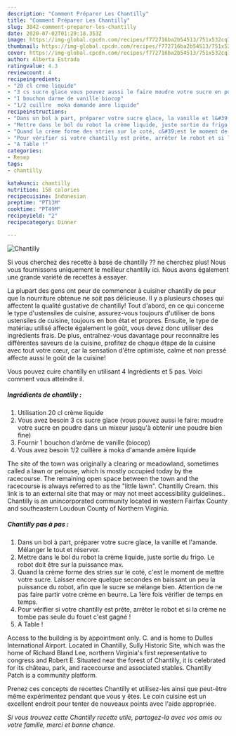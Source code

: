 ```yaml
---
description: "Comment Préparer Les Chantilly"
title: "Comment Préparer Les Chantilly"
slug: 3842-comment-preparer-les-chantilly
date: 2020-07-02T01:29:18.353Z
image: https://img-global.cpcdn.com/recipes/f772716ba2b54513/751x532cq70/chantilly-photo-principale-de-la-recette.jpg
thumbnail: https://img-global.cpcdn.com/recipes/f772716ba2b54513/751x532cq70/chantilly-photo-principale-de-la-recette.jpg
cover: https://img-global.cpcdn.com/recipes/f772716ba2b54513/751x532cq70/chantilly-photo-principale-de-la-recette.jpg
author: Alberta Estrada
ratingvalue: 4.3
reviewcount: 4
recipeingredient:
- "20 cl crme liquide"
- "3 cs sucre glace vous pouvez aussi le faire moudre votre sucre en poudre dans un mixeur jusqu obtenir une poudre bien fine"
- "1 bouchon darme de vanille biocop"
- "1/2 cuillre  moka damande amre liquide"
recipeinstructions:
- "Dans un bol à part, préparer votre sucre glace, la vanille et l&#39;amande. Mélanger le tout et réserver."
- "Mettre dans le bol du robot la crème liquide, juste sortie du frigo. Le robot doit être sur la puissance max."
- "Quand la crème forme des stries sur le coté, c&#39;est le moment de mettre votre sucre. Laisser encore quelque secondes en baissant un peu la puissance du robot, afin que le sucre se mélange bien. Attention de ne pas faire partir votre crème en beurre. La 1ère fois vérifier de temps en temps."
- "Pour vérifier si votre chantilly est prête, arrêter le robot et si la crème ne tombe pas seule du fouet c&#39;est gagné !"
- "A Table !"
categories:
- Resep
tags:
- chantilly

katakunci: chantilly 
nutrition: 158 calories
recipecuisine: Indonesian
preptime: "PT13M"
cooktime: "PT49M"
recipeyield: "2"
recipecategory: Dinner

---
```



![Chantilly](https://img-global.cpcdn.com/recipes/f772716ba2b54513/751x532cq70/chantilly-photo-principale-de-la-recette.jpg)

Si vous cherchez des recette à base de chantilly ?? ne cherchez plus! Nous vous fournissons uniquement le meilleur chantilly ici. Nous avons également une grande variété de recettes à essayer.

La plupart des gens ont peur de commencer à cuisiner chantilly de peur que la nourriture obtenue ne soit pas délicieuse. Il y a plusieurs choses qui affectent la qualité gustative de chantilly! Tout d'abord, en ce qui concerne le type d'ustensiles de cuisine, assurez-vous toujours d'utiliser de bons ustensiles de cuisine, toujours en bon état et propres. Ensuite, le type de matériau utilisé affecte également le goût, vous devez donc utiliser des ingrédients frais. De plus, entraînez-vous davantage pour reconnaître les différentes saveurs de la cuisine, profitez de chaque étape de la cuisine avec tout votre cœur, car la sensation d'être optimiste, calme et non pressé affecte aussi le goût de la cuisine!

<!--inarticleads1-->

Vous pouvez cuire chantilly en utilisant 4 Ingrédients et 5 pas. Voici comment vous atteindre il.

##### Ingrédients de chantilly :

1. Utilisation 20 cl crème liquide
1. Vous avez besoin 3 cs sucre glace (vous pouvez aussi le faire: moudre votre sucre en poudre dans un mixeur jusqu&#39;à obtenir une poudre bien fine)
1. Fournir 1 bouchon d’arôme de vanille (biocop)
1. Vous avez besoin 1/2 cuillère à moka d&#39;amande amère liquide


The site of the town was originally a clearing or meadowland, sometimes called a lawn or pelouse, which is mostly occupied today by the racecourse. The remaining open space between the town and the racecourse is always referred to as the &#34;little lawn&#34;. Chantilly Cream. this link is to an external site that may or may not meet accessibility guidelines.. Chantilly is an unincorporated community located in western Fairfax County and southeastern Loudoun County of Northern Virginia. 

<!--inarticleads2-->

##### Chantilly pas à pas :

1. Dans un bol à part, préparer votre sucre glace, la vanille et l&#39;amande. Mélanger le tout et réserver.
1. Mettre dans le bol du robot la crème liquide, juste sortie du frigo. Le robot doit être sur la puissance max.
1. Quand la crème forme des stries sur le coté, c&#39;est le moment de mettre votre sucre. Laisser encore quelque secondes en baissant un peu la puissance du robot, afin que le sucre se mélange bien. Attention de ne pas faire partir votre crème en beurre. La 1ère fois vérifier de temps en temps.
1. Pour vérifier si votre chantilly est prête, arrêter le robot et si la crème ne tombe pas seule du fouet c&#39;est gagné !
1. A Table !


Access to the building is by appointment only. C. and is home to Dulles International Airport. Located in Chantilly, Sully Historic Site, which was the home of Richard Bland Lee, northern Virginia&#39;s first representative to congress and Robert E. Situated near the forest of Chantilly, it is celebrated for its château, park, and racecourse and associated stables. Chantilly Patch is a community platform. 

<!--inarticleads1-->

<p>
Prenez ces concepts de recettes Chantilly et utilisez-les ainsi que peut-être même expérimentez pendant que vous y êtes. Le coin cuisine est un excellent endroit pour tenter de nouveaux points avec l'aide appropriée.
</p>

<p>
<i>Si vous trouvez cette Chantilly recette utile, partagez-la avec vos amis ou votre famille, merci et bonne chance.</i>
</p>
